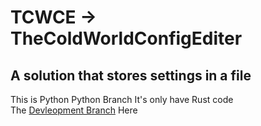 # TCWCE -> TheColdWorldConfigEditer
## A solution that stores settings in a file

This is Python Python Branch 
It's  only have Rust code<br>
The [Devleopment Branch](https://github.com/TheColdWorld/TCWCE-Project/tree/main) Here
